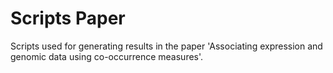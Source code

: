 # Scripts Paper
Scripts used for generating results in the paper 'Associating expression and genomic data using co-occurrence measures'.
